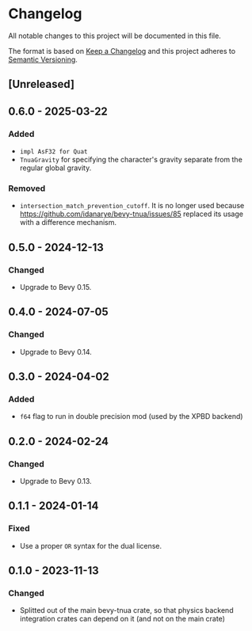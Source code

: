 # Changelog
All notable changes to this project will be documented in this file.

The format is based on [Keep a Changelog](http://keepachangelog.com/en/1.0.0/)
and this project adheres to [Semantic Versioning](http://semver.org/spec/v2.0.0.html).

## [Unreleased]

## 0.6.0 - 2025-03-22
### Added
- `impl AsF32 for Quat`
- `TnuaGravity` for specifying the character's gravity separate from the
  regular global gravity.

### Removed
- `intersection_match_prevention_cutoff`. It is no longer used because
  https://github.com/idanarye/bevy-tnua/issues/85 replaced its usage with a
  difference mechanism.

## 0.5.0 - 2024-12-13
### Changed
- Upgrade to Bevy 0.15.

## 0.4.0 - 2024-07-05
### Changed
- Upgrade to Bevy 0.14.

## 0.3.0 - 2024-04-02
### Added
- `f64` flag to run in double precision mod (used by the XPBD backend)

## 0.2.0 - 2024-02-24
### Changed
- Upgrade to Bevy 0.13.

## 0.1.1 - 2024-01-14
### Fixed
- Use a proper `OR` syntax for the dual license.

## 0.1.0 - 2023-11-13
### Changed
- Splitted out of the main bevy-tnua crate, so that physics backend integration
  crates can depend on it (and not on the main crate)
